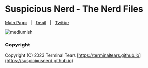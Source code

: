 # Suspicious Nerd - The Nerd Files

[Main Page](https://suspiciousnerd.github.io) &nbsp; | &nbsp; [Email](mailto:suspiciousnerd@proton.me) &nbsp; | &nbsp; [Twitter](https://twitter.com/suspiciousnerd) &nbsp;

![mediumish](assets/images/readmeimage.png)


### Copyright

Copyright (C) 2023 Terminal Tears [https://terminaltears.github.io](https://suspiciousnerd.github.io)
